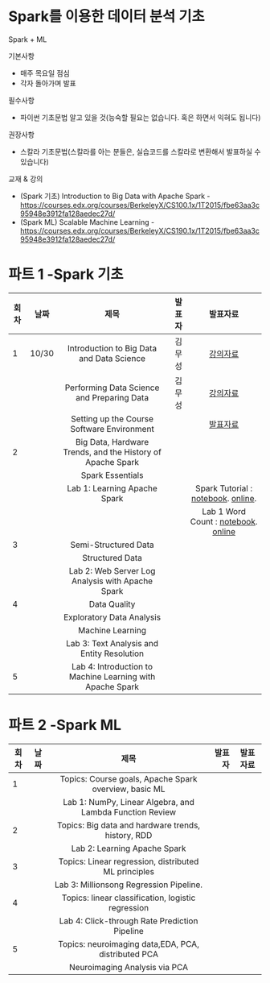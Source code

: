 # Spark를 이용한 데이터 분석 기초

Spark + ML

기본사항
* 매주 목요일 점심
* 각자 돌아가며 발표

필수사항
* 파이썬 기초문법 알고 있을 것(능숙할 필요는 없습니다. 혹은 하면서 익혀도 됩니다)

권장사항
* 스칼라 기초문법(스칼라를 아는 분들은, 실습코드를 스칼라로 변환해서 발표하실 수 있습니다)

교재 & 강의
* (Spark 기초) Introduction to Big Data with Apache Spark - https://courses.edx.org/courses/BerkeleyX/CS100.1x/1T2015/fbe63aa3c95948e3912fa128aedec27d/
* (Spark ML) Scalable Machine Learning - https://courses.edx.org/courses/BerkeleyX/CS190.1x/1T2015/fbe63aa3c95948e3912fa128aedec27d/




# 파트 1 -Spark 기초  
| 회차 | 날짜  | 제목                                                       | 발표자 |  발표자료      |
|------| ----- |:----------------------------------------------------------:| ------:|:-------------: |
|  1   |   10/30    | Introduction to Big Data and Data Science                  | 김무성 | [강의자료](https://courses.edx.org/c4x/BerkeleyX/CS100.1x/asset/Week1Lec1.pdf)  |
|      |       | Performing Data Science and Preparing Data                 | 김무성      |  [강의자료](https://courses.edx.org/c4x/BerkeleyX/CS100.1x/asset/Week1Lec2.pdf)              |
|      |       | Setting up the Course Software Environment                 |        |   [발표자료](https://github.com/KonanAcademy/spark/blob/master/part1/week1/setup.md)             |
|  2   |       | Big Data, Hardware Trends, and the History of Apache Spark |        |                |
|      |       | Spark Essentials                                           |        |                |
|      |       | Lab 1: Learning Apache Spark                               |        |   Spark Tutorial :  [notebook]( https://raw.githubusercontent.com/spark-mooc/mooc-setup/master/spark_tutorial_student.ipynb). [online](http://nbviewer.ipython.org/github/spark-mooc/mooc-setup/blob/master/spark_tutorial_student.ipynb).  |
|      |       |                                |        |  Lab 1 Word Count : [notebook](https://raw.githubusercontent.com/spark-mooc/mooc-setup/master/lab1_word_count_student.ipynb). [online](http://nbviewer.ipython.org/github/spark-mooc/mooc-setup/blob/master/lab1_word_count_student.ipynb)  |
|  3   |       | Semi-Structured Data                                       |        |                |
|      |       | Structured Data                                            |        |                |
|      |       | Lab 2: Web Server Log Analysis with Apache Spark           |        |                |
|  4   |       | Data Quality                                               |        |                |
|      |       | Exploratory Data Analysis                                  |        |                |
|      |       | Machine Learning                                           |        |                |
|      |       | Lab 3: Text Analysis and Entity Resolution                 |        |                |
|  5   |       | Lab 4: Introduction to Machine Learning with Apache Spark  |        |                |

# 파트 2 -Spark ML

| 회차 | 날짜  | 제목                                                       | 발표자 |  발표자료      |
|------| ----- |:----------------------------------------------------------:| ------:|:-------------: |
|  1   |       | Topics: Course goals, Apache Spark overview, basic ML      |        |                |
|      |       | Lab 1: NumPy, Linear Algebra, and Lambda Function Review   |        |                |
|  2   |       | Topics: Big data and hardware trends, history, RDD         |        |                |
|      |       | Lab 2: Learning Apache Spark                               |        |                |
|  3   |       | Topics: Linear regression, distributed ML principles       |        |                |
|      |       | Lab 3: Millionsong Regression Pipeline.                    |        |                |
|  4   |       | Topics: linear classification, logistic regression         |        |                |
|      |       | Lab 4: Click-through Rate Prediction Pipeline              |        |                |
|  5   |       | Topics: neuroimaging data,EDA, PCA, distributed PCA        |        |                |
|      |       | Neuroimaging Analysis via PCA                              |        |                |
